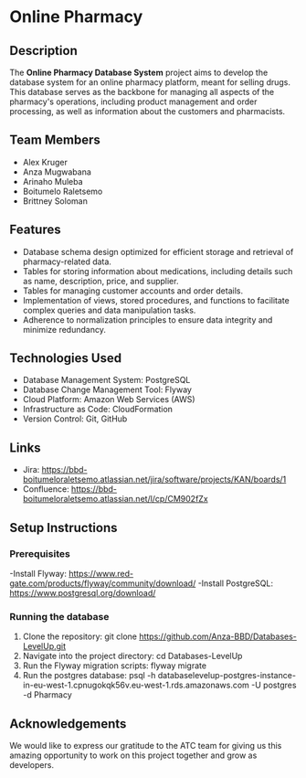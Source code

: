 # Online Pharmacy

## Description

The **Online Pharmacy Database System** project aims to develop the database system for an online pharmacy platform, meant for selling drugs. This database serves as the backbone for managing all aspects of the pharmacy's operations, including product management and order processing, as well as information about the customers and pharmacists.

## Team Members

- Alex Kruger
- Anza Mugwabana
- Arinaho Muleba
- Boitumelo Raletsemo
- Brittney Soloman

## Features

- Database schema design optimized for efficient storage and retrieval of pharmacy-related data.
- Tables for storing information about medications, including details such as name, description, price, and supplier.
- Tables for managing customer accounts and order details.
- Implementation of views, stored procedures, and functions to facilitate complex queries and data manipulation tasks.
- Adherence to normalization principles to ensure data integrity and minimize redundancy.

## Technologies Used

- Database Management System: PostgreSQL
- Database Change Management Tool: Flyway
- Cloud Platform: Amazon Web Services (AWS)
- Infrastructure as Code: CloudFormation
- Version Control: Git, GitHub

## Links
- Jira: https://bbd-boitumeloraletsemo.atlassian.net/jira/software/projects/KAN/boards/1
- Confluence: https://bbd-boitumeloraletsemo.atlassian.net/l/cp/CM902fZx

## Setup Instructions

### Prerequisites
-Install Flyway: https://www.red-gate.com/products/flyway/community/download/
-Install PostgreSQL: https://www.postgresql.org/download/

### Running the database
1. Clone the repository: git clone https://github.com/Anza-BBD/Databases-LevelUp.git
2. Navigate into the project directory: cd Databases-LevelUp
2. Run the Flyway migration scripts: flyway migrate
3. Run the postgres database: psql -h databaselevelup-postgres-instance-in-eu-west-1.cpnugokqk56v.eu-west-1.rds.amazonaws.com -U postgres -d Pharmacy

## Acknowledgements
We would like to express our gratitude to the ATC team for giving us this amazing opportunity to work on this project together and grow as developers.
